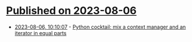 # [Published on 2023-08-06](index.md)

* [2023-08-06, 10:10:07](https://lobste.rs/s/xhe7sr/python_cocktail_mix_context_manager) - [Python cocktail: mix a context manager and an iterator in equal parts](https://www.bitecode.dev/p/python-cocktail-mix-a-context-manager)
